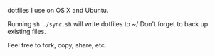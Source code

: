 dotfiles I use on OS X and Ubuntu.

Running ```sh ./sync.sh``` will write dotfiles to ~/
Don't forget to back up existing files.

Feel free to fork, copy, share, etc.